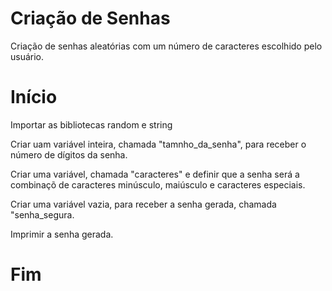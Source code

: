 # Criação de Senhas

Criação de senhas aleatórias com um número de caracteres escolhido pelo usuário.

# Início

Importar as bibliotecas random e string

Criar uam variável inteira, chamada "tamnho_da_senha", para receber o número de dígitos da senha.

Criar uma variável, chamada "caracteres" e definir que a senha será a combinaçõ de caracteres
minúsculo, maiúsculo e caracteres especiais.

Criar uma variável vazia, para receber a senha gerada, chamada "senha_segura.

Imprimir a senha gerada.

# Fim 
